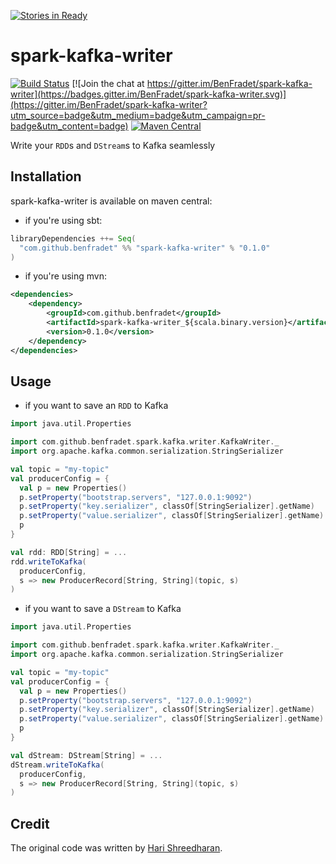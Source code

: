 [![Stories in Ready](https://badge.waffle.io/BenFradet/spark-kafka-writer.png?label=ready&title=Ready)](https://waffle.io/BenFradet/spark-kafka-writer)
# spark-kafka-writer

[![Build Status](https://travis-ci.org/BenFradet/spark-kafka-writer.svg?branch=master)](https://travis-ci.org/BenFradet/spark-kafka-writer)
[![Join the chat at https://gitter.im/BenFradet/spark-kafka-writer](https://badges.gitter.im/BenFradet/spark-kafka-writer.svg)](https://gitter.im/BenFradet/spark-kafka-writer?utm_source=badge&utm_medium=badge&utm_campaign=pr-badge&utm_content=badge)
[![Maven Central](https://img.shields.io/maven-central/v/com.github.benfradet/spark-kafka-writer_2.11.svg)](https://maven-badges.herokuapp.com/maven-central/com.github.benfradet/spark-kafka-writer_2.11)

Write your `RDD`s and `DStream`s to Kafka seamlessly

## Installation

spark-kafka-writer is available on maven central:

- if you're using sbt:

```scala
libraryDependencies ++= Seq(
  "com.github.benfradet" %% "spark-kafka-writer" % "0.1.0"
)
```

- if you're using mvn:

```xml
<dependencies>
    <dependency>
        <groupId>com.github.benfradet</groupId>
        <artifactId>spark-kafka-writer_${scala.binary.version}</artifactId>
        <version>0.1.0</version>
    </dependency>
</dependencies>
```

## Usage

- if you want to save an `RDD` to Kafka

```scala
import java.util.Properties

import com.github.benfradet.spark.kafka.writer.KafkaWriter._
import org.apache.kafka.common.serialization.StringSerializer

val topic = "my-topic"
val producerConfig = {
  val p = new Properties()
  p.setProperty("bootstrap.servers", "127.0.0.1:9092")
  p.setProperty("key.serializer", classOf[StringSerializer].getName)
  p.setProperty("value.serializer", classOf[StringSerializer].getName)
  p
}

val rdd: RDD[String] = ...
rdd.writeToKafka(
  producerConfig,
  s => new ProducerRecord[String, String](topic, s)
)
```

- if you want to save a `DStream` to Kafka

```scala
import java.util.Properties

import com.github.benfradet.spark.kafka.writer.KafkaWriter._
import org.apache.kafka.common.serialization.StringSerializer

val topic = "my-topic"
val producerConfig = {
  val p = new Properties()
  p.setProperty("bootstrap.servers", "127.0.0.1:9092")
  p.setProperty("key.serializer", classOf[StringSerializer].getName)
  p.setProperty("value.serializer", classOf[StringSerializer].getName)
  p
}

val dStream: DStream[String] = ...
dStream.writeToKafka(
  producerConfig,
  s => new ProducerRecord[String, String](topic, s)
)
```

## Credit

The original code was written by [Hari Shreedharan](https://github.com/harishreedharan).
